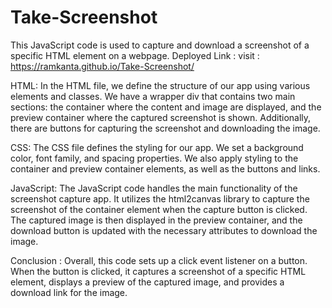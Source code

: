 # Take-Screenshot
This JavaScript code is used to capture and download a screenshot of a specific HTML element on a webpage.
Deployed Link :
visit : https://ramkanta.github.io/Take-Screenshot/

HTML:
In the HTML file, we define the structure of our app using various elements and classes. We have a wrapper div that contains two main sections: the container where the content and image are displayed, and the preview container where the captured screenshot is shown. Additionally, there are buttons for capturing the screenshot and downloading the image.

CSS:
The CSS file defines the styling for our app. We set a background color, font family, and spacing properties. We also apply styling to the container and preview container elements, as well as the buttons and links.

JavaScript:
The JavaScript code handles the main functionality of the screenshot capture app. It utilizes the html2canvas library to capture the screenshot of the container element when the capture button is clicked. The captured image is then displayed in the preview container, and the download button is updated with the necessary attributes to download the image.

Conclusion :
Overall, this code sets up a click event listener on a button. When the button is clicked, it captures a screenshot of a specific HTML element, displays a preview of the captured image, and provides a download link for the image.
